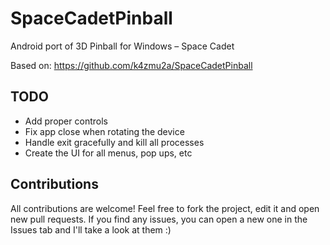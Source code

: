 
# SpaceCadetPinball
Android port of 3D Pinball for Windows – Space Cadet

Based on: https://github.com/k4zmu2a/SpaceCadetPinball

## TODO

 - Add proper controls
 - Fix app close when rotating the device
 - Handle exit gracefully and kill all processes
 - Create the UI for all menus, pop ups, etc

## Contributions
All contributions are welcome! Feel free to fork the project, edit it and open new pull requests. If you find any issues, you can open a new one in the Issues tab and I'll take a look at them :)
